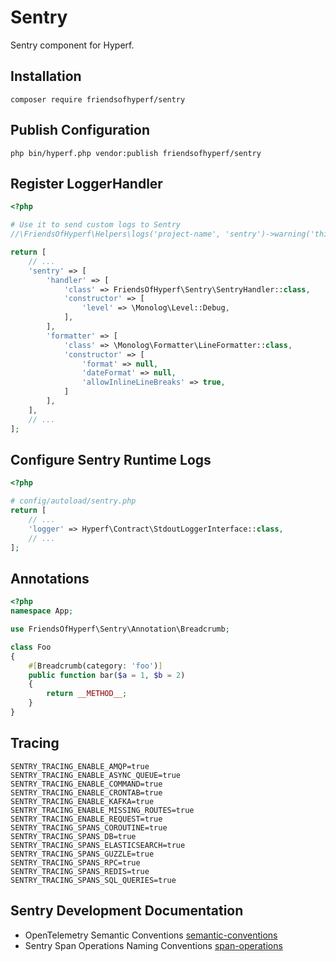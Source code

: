 # Sentry

Sentry component for Hyperf.

## Installation

```shell
composer require friendsofhyperf/sentry
```

## Publish Configuration

```shell
php bin/hyperf.php vendor:publish friendsofhyperf/sentry
```

## Register LoggerHandler

```php
<?php

# Use it to send custom logs to Sentry
//\FriendsOfHyperf\Helpers\logs('project-name', 'sentry')->warning('this is a test warning issue!');

return [
    // ...
    'sentry' => [
        'handler' => [
            'class' => FriendsOfHyperf\Sentry\SentryHandler::class,
            'constructor' => [
                'level' => \Monolog\Level::Debug,
            ],
        ],
        'formatter' => [
            'class' => \Monolog\Formatter\LineFormatter::class,
            'constructor' => [
                'format' => null,
                'dateFormat' => null,
                'allowInlineLineBreaks' => true,
            ]
        ],
    ],
    // ...
];

```

## Configure Sentry Runtime Logs

```php
<?php

# config/autoload/sentry.php
return [
    // ...
    'logger' => Hyperf\Contract\StdoutLoggerInterface::class,
    // ...
];
```

## Annotations

```php
<?php
namespace App;

use FriendsOfHyperf\Sentry\Annotation\Breadcrumb;

class Foo
{
    #[Breadcrumb(category: 'foo')]
    public function bar($a = 1, $b = 2)
    {
        return __METHOD__;
    }
}
```

## Tracing

```env
SENTRY_TRACING_ENABLE_AMQP=true
SENTRY_TRACING_ENABLE_ASYNC_QUEUE=true
SENTRY_TRACING_ENABLE_COMMAND=true
SENTRY_TRACING_ENABLE_CRONTAB=true
SENTRY_TRACING_ENABLE_KAFKA=true
SENTRY_TRACING_ENABLE_MISSING_ROUTES=true
SENTRY_TRACING_ENABLE_REQUEST=true
SENTRY_TRACING_SPANS_COROUTINE=true
SENTRY_TRACING_SPANS_DB=true
SENTRY_TRACING_SPANS_ELASTICSEARCH=true
SENTRY_TRACING_SPANS_GUZZLE=true
SENTRY_TRACING_SPANS_RPC=true
SENTRY_TRACING_SPANS_REDIS=true
SENTRY_TRACING_SPANS_SQL_QUERIES=true
```

## Sentry Development Documentation

- OpenTelemetry Semantic Conventions [semantic-conventions](https://github.com/open-telemetry/semantic-conventions/tree/main)
- Sentry Span Operations Naming Conventions [span-operations](https://develop.sentry.dev/sdk/performance/span-operations/#database)